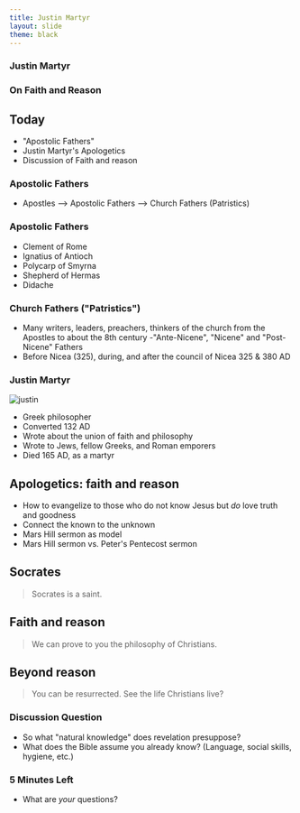 ```yaml
---
title: Justin Martyr
layout: slide
theme: black
---
```


<section data-markdown data-background="http://www.keithbuhler.com/images/background-morality.svg"><!--Intro begin-->
<section data-markdown data-background="https://745515a37222097b0902-74ef300a2b2b2d9e236c9459912aaf20.ssl.cf2.rackcdn.com/fe4b0820da4077b54ee4de5f6d2abcd9.jpeg"><!--Intro Splash begin-->


# Justin Martyr
# On Faith and Reason

</section> <!--Intro Splash end-->
<section data-markdown>  <!--Overview Begin-->


## Today 

- "Apostolic Fathers"
- Justin Martyr's Apologetics
- Discussion of Faith and reason


</section><!--Overview end-->
</section> <!--Intro end-->


<section data-markdown>  <!--Apostolic Fathers Begin-->
<section data-markdown>  

### Apostolic Fathers

- Apostles --> Apostolic Fathers --> Church Fathers (Patristics)

</section><section data-markdown>

### Apostolic Fathers

- Clement of Rome
- Ignatius of Antioch
- Polycarp of Smyrna
- Shepherd of Hermas
- Didache

</section><section data-markdown>

### Church Fathers ("Patristics")

- Many writers, leaders, preachers, thinkers of the church from the Apostles to about the 8th century
-"Ante-Nicene", "Nicene" and "Post-Nicene" Fathers
- Before Nicea (325), during, and after the council of Nicea 325 & 380 AD

</section>
</section>  <!--Apostolic Fathers-->



<section data-markdown>
<section data-markdown><!--Justin Martyr's _Apology_ Begin-->

### Justin Martyr

![justin](http://www.conservapedia.com/File:Justin_Martyr.jpg)

- Greek philosopher
- Converted 132 AD
- Wrote about the union of faith and philosophy
- Wrote to Jews, fellow Greeks, and Roman emporers
- Died 165 AD, as a martyr


</section><section data-markdown>

## Apologetics: faith and reason

- How to evangelize to those who do not know Jesus but _do_ love truth and goodness
- Connect the known to the unknown
- Mars Hill sermon as model
- Mars Hill sermon vs. Peter's Pentecost sermon



</section><section data-markdown>

## Socrates

> Socrates is a saint. 


</section><section data-markdown>

## Faith and reason

> We can prove to you the philosophy of Christians. 


</section><section data-markdown>

## Beyond reason

> You can be resurrected. See the life Christians live? 


</section>
</section> <!--Justin Martyr's _Apology_-->






<section data-markdown> <!--Discussion of faith and reason begin-->
<section data-markdown> 

### Discussion Question

* So what "natural knowledge" does revelation presuppose? 
* What does the Bible assume you already know? (Language, social skills, hygiene, etc.)



### 5 Minutes Left

* What are _your_ questions?

</section>  
</section><!--Discussion of faith and reasonend-->
